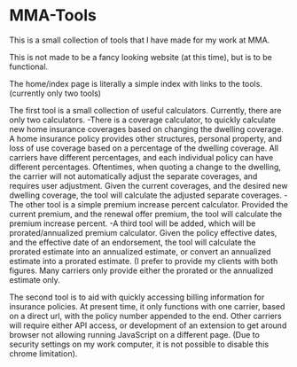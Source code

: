 # MMA-Tools

This is a small collection of tools that I have made for my work at MMA.

This is not made to be a fancy looking website (at this time), but is to be functional.

The home/index page is literally a simple index with links to the tools. (currently only two tools)

The first tool is a small collection of useful calculators. Currently, there are only two calculators. 
-There is a coverage calculator, to quickly calculate new home insurance coverages based on changing the dwelling coverage. A home insurance policy provides 
other structures, personal property, and loss of use coverage based on a percentage of the dwelling coverage. All carriers have different percentages, and each 
individual policy can have different percentages. Oftentimes, when quoting a change to the dwelling, the carrier will not automatically adjust the separate 
coverages, and requires user adjustment. Given the current coverages, and the desired new dwelling coverage, the tool will calculate the adjusted separate coverages.
-The other tool is a simple premium increase percent calculator. Provided the current premium, and the renewal offer premium, the tool will calculate the premium increase
percent.
-A third tool will be added, which will be prorated/annualized premium calculator. Given the policy effective dates, and the effective date of an endorsement, the tool
will calculate the prorated estimate into an annualized estimate, or convert an annualized estimate into a prorated estimate. (I prefer to provide my clients with both
figures. Many carriers only provide either the prorated or the annualized estimate only.


The second tool is to aid with quickly accessing billing information for insurance policies. At present time, it only functions with one carrier, 
based on a direct url, with the policy number appended to the end. Other carriers will require either API access, or development of an extension to get 
around browser not allowing running JavaScript on a different page. (Due to security settings on my work computer, it is not possible to disable this chrome limitation).
